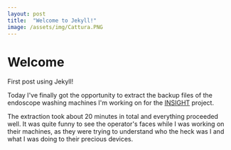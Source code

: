 ```yaml
---
layout: post
title:  "Welcome to Jekyll!"
image: /assets/img/Cattura.PNG
---
```


# Welcome
First post using Jekyll!

Today I've finally got the opportunity to extract the backup files of the endoscope washing machines I'm working on for the [INSIGHT](../Projects/INSIGHT/readme.md) project.

The extraction took about 20 minutes in total and everything proceeded well. It was quite funny to see the operator's faces while I was working on their machines, as they were trying to understand who the heck was I and what I was doing to their precious devices.
